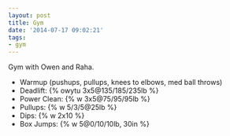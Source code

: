 ```yaml
---
layout: post
title: Gym
date: '2014-07-17 09:02:21'
tags:
- gym
---
```


Gym with Owen and Raha.

- Warmup (pushups, pullups, knees to elbows, med ball throws)
- Deadlift: {% owytu 3x5@135/185/235lb %}
- Power Clean: {% w 3x5@75/95/95lb %}
- Pullups: {% w 5/3/5@25lb %}
- Dips: {% w 2x10 %}
- Box Jumps: {% w 5@0/10/10lb, 30in %}
